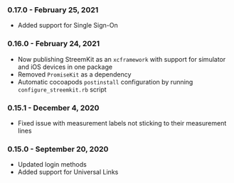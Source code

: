 
### 0.17.0 - February 25, 2021

* Added support for Single Sign-On

### 0.16.0 - February 24, 2021

* Now publishing StreemKit as an `xcframework` with support for simulator and iOS devices in one package
* Removed `PromiseKit` as a dependency
* Automatic cocoapods `postinstall` configuration by running `configure_streemkit.rb` script

### 0.15.1 - December 4, 2020

* Fixed issue with measurement labels not sticking to their measurement lines

### 0.15.0 - September 20, 2020

* Updated login methods
* Added support for Universal Links
